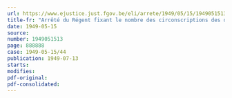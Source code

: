 ```yaml
---
url: https://www.ejustice.just.fgov.be/eli/arrete/1949/05/15/1949051513/justel
title-fr: "Arrêté du Régent fixant le nombre des circonscriptions des délégués à l'inspection des mines de houille et en déterminant les limites"
date: 1949-05-15
source:
number: 1949051513
page: 888888
case: 1949-05-15/44
publication: 1949-07-13
starts:
modifies:
pdf-original:
pdf-consolidated:
---
```


